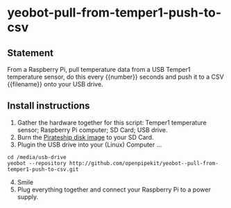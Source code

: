 # yeobot-pull-from-temper1-push-to-csv

## Statement
From a Raspberry Pi, pull temperature data from a USB Temper1 temperature sensor, do this every {{number}} seconds and push it to a CSV {{filename}} onto your USB drive.

## Install instructions

1. Gather the hardware together for this script: Temper1 temperature sensor; Raspberry Pi computer; SD Card; USB drive.
2. Burn the [Pirateship disk image](http://pirate.sh) to your SD Card.
3. Plugin the USB drive into your (Linux) Computer ...
```
cd /media/usb-drive
yeobot --repository http://github.com/openpipekit/yeobot--pull-from-temper1-push-to-csv.git
```
4. Smile
5. Plug everything together and connect your Raspberry Pi to a power supply. 
